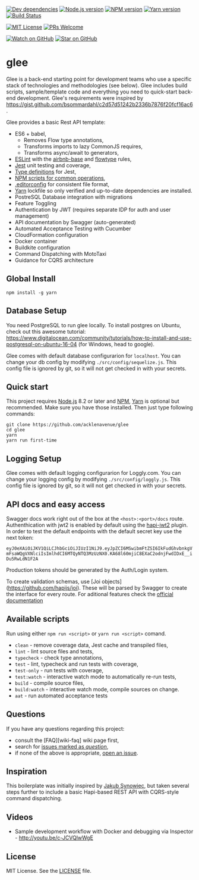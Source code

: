 [![Dev dependencies][dependencies-badge]][dependencies]
[![Node.js version][nodejs-badge]][nodejs]
[![NPM version][npm-badge]][npm]
[![Yarn version][yarn-badge]][yarn]
[![Build Status][travis-badge]][travis-ci]

[![MIT License][license-badge]][LICENSE]
[![PRs Welcome][prs-badge]][prs]

[![Watch on GitHub][github-watch-badge]][github-watch]
[![Star on GitHub][github-star-badge]][github-star]

# glee

Glee is a back-end starting point for development teams who use a specific stack of technologies and methodologies (see below). Glee includes build scripts, sample/template code and everything you need to quick-start back-end development. Glee's requirements were inspired by https://gist.github.com/bsommardahl/c2d57d51242b2336b7876f20fcf16ac6.

Glee provides a basic Rest API template:

+ ES6 + babel,
  + Removes Flow type annotations,
  + Transforms imports to lazy CommonJS requires,
  + Transforms async/await to generators,
+ [ESLint][eslint] with the [airbnb-base][airbnb-base] and [flowtype][eslint-flowtype] rules,
+ [Jest][jest] unit testing and coverage,
+ [Type definitions][flow-typed] for Jest,
+ [NPM scripts for common operations](#available-scripts),
+ [.editorconfig][editorconfig] for consistent file format,
+ [Yarn][yarn] lockfile so only verified and up-to-date dependencies are installed.
+ PostreSQL Database integration with migrations
+ Feature Toggling
+ Authentication by JWT (requires separate IDP for auth and user management)
+ API documentation by Swagger (auto-generated)
+ Automated Acceptance Testing with Cucumber
+ CloudFormation configuration
+ Docker container
+ Buildkite configuration
+ Command Dispatching with MotoTaxi
+ Guidance for CQRS architecture

## Global Install

`npm install -g yarn`

## Database Setup
You need PostgreSQL to run glee locally. To install postgres on Ubuntu, check out this awesome tutorial: https://www.digitalocean.com/community/tutorials/how-to-install-and-use-postgresql-on-ubuntu-16-04 (for Windows, head to google).

Glee comes with default database configurarion for `localhost`. You can change your db config by modifying `./src/config/sequelize.js`. This config file is ignored by git, so it will not get checked in with your secrets.

## Quick start

This project requires [Node.js][nodejs] 8.2 or later and [NPM][npm], [Yarn][yarn] is optional but recommended. Make sure you have those installed. Then just type following commands:

```
git clone https://github.com/acklenavenue/glee
cd glee
yarn
yarn run first-time
```
## Logging Setup
Glee comes with default logging configurarion for Loggly.com. You can change your logging config by modifying `./src/config/loggly.js`. This config file is ignored by git, so it will not get checked in with your secrets.

## API docs and easy access
Swagger docs work right out of the box at the ```<host>:<port>/docs``` route. 
Authenthication with jwt2 is enabled by default using the [hapi-jwt2](https://www.npmjs.com/package/hapi-auth-jwt2) plugin. 
In order to test the default endpoints with the default secret key use the next token:

```eyJ0eXAiOiJKV1QiLCJhbGciOiJIUzI1NiJ9.eyJpZCI6MSwibmFtZSI6IkFudGhvbnkgVmFsaWQgVXNlciIsImlhdCI6MTQyNTQ3MzUzNX0.KA68l60mjiC8EXaC2odnjFwdIDxE__iDu5RwLdN1F2A```

Production tokens should be generated by the Auth/Login system.

To create validation schemas, use [Joi objects] (https://github.com/hapijs/joi). These will be parsed by Swagger to create the interface for every route. 
For aditional features check the [official documentation](https://swagger.io/docs/)
## Available scripts

Run using either `npm run <script>` or `yarn run <script>` comand.

+ `clean` - remove coverage data, Jest cache and transpiled files,
+ `lint` - lint source files and tests,
+ `typecheck` - check type annotations,
+ `test` - lint, typecheck and run tests with coverage,
+ `test-only` - run tests with coverage,
+ `test:watch` - interactive watch mode to automatically re-run tests, 
+ `build` - compile source files,
+ `build:watch` - interactive watch mode, compile sources on change.
+ `aat` - run automated acceptance tests

## Questions

If you have any questions regarding this project:

* consult the [FAQ][wiki-faq] wiki page first,
* search for [issues marked as *question*][issues-question],
* if none of the above is appropriate, [open an issue][new-issue].

## Inspiration

This boilerplate was initially inspired by [Jakub Synowiec](https://github.com/jsynowiec/node-flowtype-boilerplate), but taken several steps further to include a basic Hapi-based REST API with CQRS-style command dispatching.

## Videos
- Sample development workflow with Docker and debugging via Inspector - http://youtu.be/c-JCVQlwWgE

## License
MIT License. See the [LICENSE](https://github.com/acklenavenue/glee/blob/master/LICENSE) file.

[dependencies-badge]: https://david-dm.org/acklenavenue/glee/dev-status.svg?style=flat-square
[dependencies]: https://david-dm.org/acklenavenue/glee?type=dev
[nodejs-badge]: https://img.shields.io/badge/node->=%206.9.0-blue.svg?style=flat-square
[nodejs]: https://nodejs.org/dist/latest-v6.x/docs/api/
[npm-badge]: https://img.shields.io/badge/npm->=%203.10.8-blue.svg?style=flat-square
[npm]: https://docs.npmjs.com/
[yarn-badge]: https://img.shields.io/badge/yarn->=%200.19.0-blue.svg?style=flat-square
[yarn]: https://yarnpkg.com
[travis-badge]: https://travis-ci.org/AcklenAvenue/glee.svg?branch=master
[travis-ci]: https://travis-ci.org/AcklenAvenue/glee
[license-badge]: https://img.shields.io/badge/license-MIT-blue.svg?style=flat-square
[license]: https://github.com/acklenavenue/glee/blob/master/LICENSE
[prs-badge]: https://img.shields.io/badge/PRs-welcome-brightgreen.svg?style=flat-square
[prs]: http://makeapullrequest.com
[github-watch-badge]: https://img.shields.io/github/watchers/acklenavenue/glee.svg?style=social
[github-watch]: https://github.com/acklenavenue/glee/watchers
[github-star-badge]: https://img.shields.io/github/stars/acklenavenue/glee.svg?style=social
[github-star]: https://github.com/acklenavenue/glee/stargazers
[jest]: https://facebook.github.io/jest/

[flowtype]: https://flowtype.org/
[eslint]: http://eslint.org/
[airbnb-base]: https://github.com/airbnb/javascript/tree/master/packages/eslint-config-airbnb-base
[eslint-flowtype]: https://www.npmjs.com/package/eslint-plugin-flowtype
[yarn]: https://github.com/yarnpkg/yarn
[flow-typed]: https://github.com/flowtype/flow-typed
[editorconfig]: https://github.com/acklenavenue/glee/blob/master/.editorconfig

[new-issue]: https://github.com/acklenavenue/glee/issues/new
[issues-question]: https://github.com/acklenavenue/glee/issues?utf8=✓&q=label%3Aquestion%20
